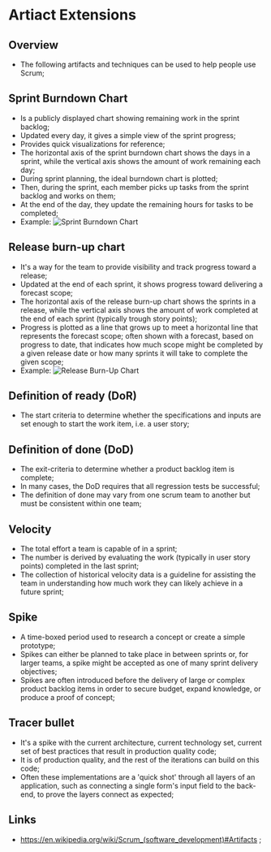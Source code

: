 # Artiact Extensions

## Overview

- The following artifacts and techniques can be used to help people use Scrum;

## Sprint Burndown Chart

- Is a publicly displayed chart showing remaining work in the sprint backlog;
- Updated every day, it gives a simple view of the sprint progress;
- Provides quick visualizations for reference;
- The horizontal axis of the sprint burndown chart shows the days in a sprint, while the vertical axis shows the amount of work remaining each day;
- During sprint planning, the ideal burndown chart is plotted;
- Then, during the sprint, each member picks up tasks from the sprint backlog and works on them;
- At the end of the day, they update the remaining hours for tasks to be completed;
- Example:
  ![Sprint Burndown Chart](https://github.com/JoaoGuimaraes22/2020-Todo/blob/master/Images/burndown-chart-min.png)

## Release burn-up chart

- It's a way for the team to provide visibility and track progress toward a release;
- Updated at the end of each sprint, it shows progress toward delivering a forecast scope;
- The horizontal axis of the release burn-up chart shows the sprints in a release, while the vertical axis shows the amount of work completed at the end of each sprint (typically trough story points);
- Progress is plotted as a line that grows up to meet a horizontal line that represents the forecast scope; often shown with a forecast, based on progress to date, that indicates how much scope might be completed by a given release date or how many sprints it will take to complete the given scope;
- Example:
  ![Release Burn-Up Chart](https://github.com/JoaoGuimaraes22/2020-Todo/blob/master/Images/burnup-chart-min.png)

## Definition of ready (DoR)

- The start criteria to determine whether the specifications and inputs are set enough to start the work item, i.e. a user story;

## Definition of done (DoD)

- The exit-criteria to determine whether a product backlog item is complete;
- In many cases, the DoD requires that all regression tests be successful;
- The definition of done may vary from one scrum team to another but must be consistent within one team;

## Velocity

- The total effort a team is capable of in a sprint;
- The number is derived by evaluating the work (typically in user story points) completed in the last sprint;
- The collection of historical velocity data is a guideline for assisting the team in understanding how much work they can likely achieve in a future sprint;

## Spike

- A time-boxed period used to research a concept or create a simple prototype;
- Spikes can either be planned to take place in between sprints or, for larger teams, a spike might be accepted as one of many sprint delivery objectives;
- Spikes are often introduced before the delivery of large or complex product backlog items in order to secure budget, expand knowledge, or produce a proof of concept;

## Tracer bullet

- It's a spike with the current architecture, current technology set, current set of best practices that result in production quality code;
- It is of production quality, and the rest of the iterations can build on this code;
- Often these implementations are a 'quick shot' through all layers of an application, such as connecting a single form's input field to the back-end, to prove the layers connect as expected;

## Links

- <https://en.wikipedia.org/wiki/Scrum_(software_development)#Artifacts> ;
